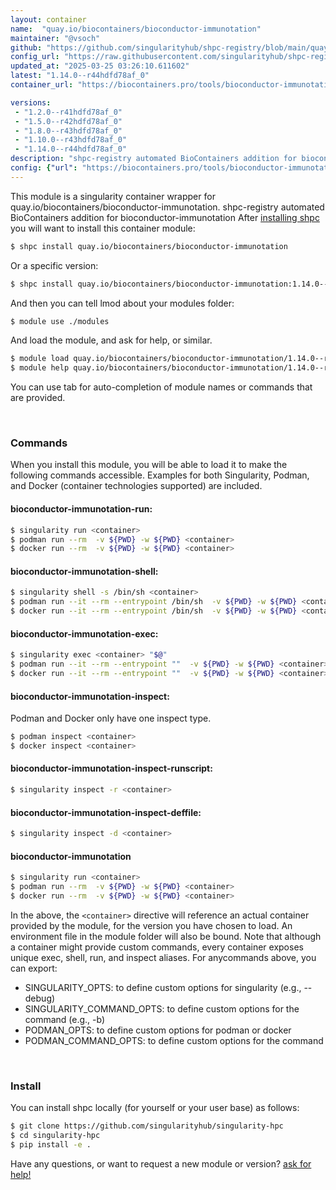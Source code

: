 ```yaml
---
layout: container
name:  "quay.io/biocontainers/bioconductor-immunotation"
maintainer: "@vsoch"
github: "https://github.com/singularityhub/shpc-registry/blob/main/quay.io/biocontainers/bioconductor-immunotation/container.yaml"
config_url: "https://raw.githubusercontent.com/singularityhub/shpc-registry/main/quay.io/biocontainers/bioconductor-immunotation/container.yaml"
updated_at: "2025-03-25 03:26:10.611602"
latest: "1.14.0--r44hdfd78af_0"
container_url: "https://biocontainers.pro/tools/bioconductor-immunotation"

versions:
 - "1.2.0--r41hdfd78af_0"
 - "1.5.0--r42hdfd78af_0"
 - "1.8.0--r43hdfd78af_0"
 - "1.10.0--r43hdfd78af_0"
 - "1.14.0--r44hdfd78af_0"
description: "shpc-registry automated BioContainers addition for bioconductor-immunotation"
config: {"url": "https://biocontainers.pro/tools/bioconductor-immunotation", "maintainer": "@vsoch", "description": "shpc-registry automated BioContainers addition for bioconductor-immunotation", "latest": {"1.14.0--r44hdfd78af_0": "sha256:222ab2a80d975b1ae347aa0038d8194e0c9b9bfa5365483f89b8ee8d42c6eb3f"}, "tags": {"1.2.0--r41hdfd78af_0": "sha256:b732c09d77e45f841d3fdf45aa6f56e44e61ed5cd818ac5ea460912c05044e41", "1.5.0--r42hdfd78af_0": "sha256:5c9f001b71021ae9d076a8602c39a19267e2d9c148127fa30b6e4422582655d4", "1.8.0--r43hdfd78af_0": "sha256:6a9944474ed9ffa9ca28d4acdf55c6d6a251a0841bef1ace702d763e9d764999", "1.10.0--r43hdfd78af_0": "sha256:506f47ed0f4d2e9e275bae650d84b5d6cd205a6f5a54faf6a826879ed5d8f507", "1.14.0--r44hdfd78af_0": "sha256:222ab2a80d975b1ae347aa0038d8194e0c9b9bfa5365483f89b8ee8d42c6eb3f"}, "docker": "quay.io/biocontainers/bioconductor-immunotation"}
---
```


This module is a singularity container wrapper for quay.io/biocontainers/bioconductor-immunotation.
shpc-registry automated BioContainers addition for bioconductor-immunotation
After [installing shpc](#install) you will want to install this container module:


```bash
$ shpc install quay.io/biocontainers/bioconductor-immunotation
```

Or a specific version:

```bash
$ shpc install quay.io/biocontainers/bioconductor-immunotation:1.14.0--r44hdfd78af_0
```

And then you can tell lmod about your modules folder:

```bash
$ module use ./modules
```

And load the module, and ask for help, or similar.

```bash
$ module load quay.io/biocontainers/bioconductor-immunotation/1.14.0--r44hdfd78af_0
$ module help quay.io/biocontainers/bioconductor-immunotation/1.14.0--r44hdfd78af_0
```

You can use tab for auto-completion of module names or commands that are provided.

<br>

### Commands

When you install this module, you will be able to load it to make the following commands accessible.
Examples for both Singularity, Podman, and Docker (container technologies supported) are included.

#### bioconductor-immunotation-run:

```bash
$ singularity run <container>
$ podman run --rm  -v ${PWD} -w ${PWD} <container>
$ docker run --rm  -v ${PWD} -w ${PWD} <container>
```

#### bioconductor-immunotation-shell:

```bash
$ singularity shell -s /bin/sh <container>
$ podman run --it --rm --entrypoint /bin/sh  -v ${PWD} -w ${PWD} <container>
$ docker run --it --rm --entrypoint /bin/sh  -v ${PWD} -w ${PWD} <container>
```

#### bioconductor-immunotation-exec:

```bash
$ singularity exec <container> "$@"
$ podman run --it --rm --entrypoint ""  -v ${PWD} -w ${PWD} <container> "$@"
$ docker run --it --rm --entrypoint ""  -v ${PWD} -w ${PWD} <container> "$@"
```

#### bioconductor-immunotation-inspect:

Podman and Docker only have one inspect type.

```bash
$ podman inspect <container>
$ docker inspect <container>
```

#### bioconductor-immunotation-inspect-runscript:

```bash
$ singularity inspect -r <container>
```

#### bioconductor-immunotation-inspect-deffile:

```bash
$ singularity inspect -d <container>
```



#### bioconductor-immunotation

```bash
$ singularity run <container>
$ podman run --rm  -v ${PWD} -w ${PWD} <container>
$ docker run --rm  -v ${PWD} -w ${PWD} <container>
```


In the above, the `<container>` directive will reference an actual container provided
by the module, for the version you have chosen to load. An environment file in the
module folder will also be bound. Note that although a container
might provide custom commands, every container exposes unique exec, shell, run, and
inspect aliases. For anycommands above, you can export:

 - SINGULARITY_OPTS: to define custom options for singularity (e.g., --debug)
 - SINGULARITY_COMMAND_OPTS: to define custom options for the command (e.g., -b)
 - PODMAN_OPTS: to define custom options for podman or docker
 - PODMAN_COMMAND_OPTS: to define custom options for the command

<br>

### Install

You can install shpc locally (for yourself or your user base) as follows:

```bash
$ git clone https://github.com/singularityhub/singularity-hpc
$ cd singularity-hpc
$ pip install -e .
```

Have any questions, or want to request a new module or version? [ask for help!](https://github.com/singularityhub/singularity-hpc/issues)